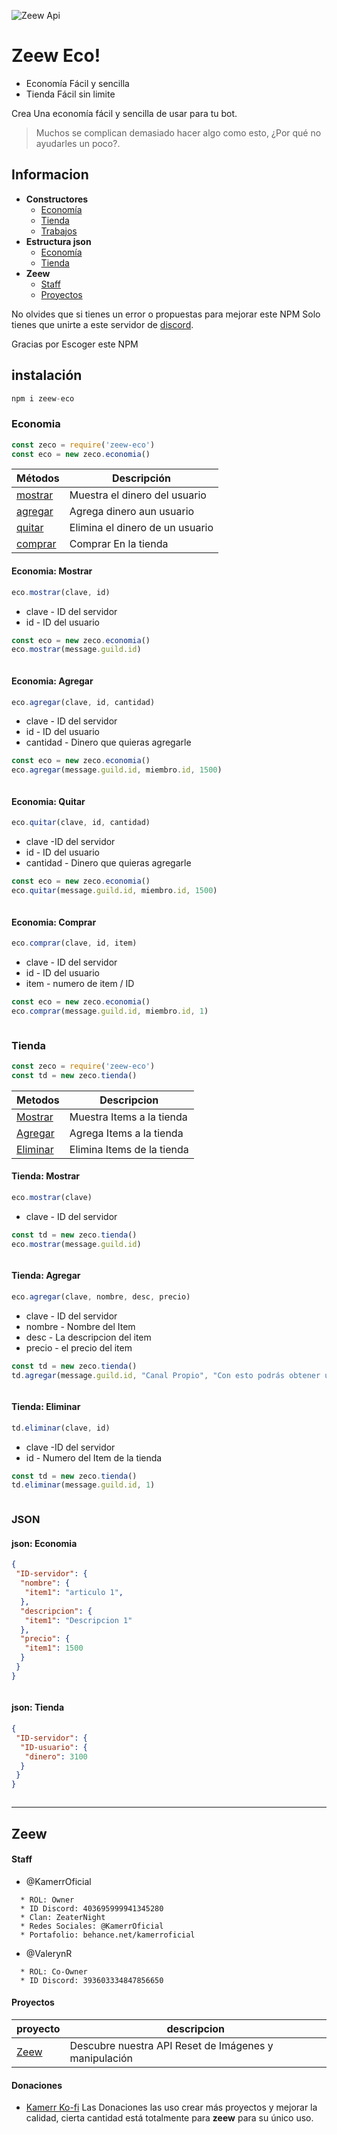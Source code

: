 ![Zeew Api](https://i.imgur.com/MP2bABn.png "Lo Mejor de Zeew y del C&P")

# Zeew Eco!

  - Economía Fácil y sencilla
  - Tienda Fácil sin limite


Crea Una economía fácil y sencilla de usar para tu bot.

> Muchos se complican demasiado hacer algo como esto,
> ¿Por qué no ayudarles un poco?.

## Informacion

* **Constructores**
  * [Economía](#economia)
  * [Tienda](#tienda)
  * [Trabajos](#trabajos)
* **Estructura json**
  * [Economía](#json-eco)
  * [Tienda](#json-td)
* **Zeew**
  * [Staff](#staff)
  * [Proyectos](#proyectos)

 
No olvides que si tienes un error o propuestas para mejorar este NPM
Solo tienes que unirte a este servidor de [discord]( https://discord.gg/HWwBD6F).

Gracias por Escoger este NPM
## instalación

```js
npm i zeew-eco
```
<a name="economia" />

### Economia

```js
const zeco = require('zeew-eco')
const eco = new zeco.economia()
```

| Métodos | Descripción |
| ------ | ------ |
| [mostrar](#Eco-mostrar) | Muestra el dinero del usuario
| [agregar](#Eco-agregar) | Agrega dinero aun usuario|
| [quitar](#Eco-quitar) | Elimina el dinero de un usuario|
| [comprar](#Eco-comprar) | Comprar En la tienda|

<a name="Eco-mostrar" />

#### Economia: Mostrar

```js
eco.mostrar(clave, id)
```
* clave - ID del servidor
* id - ID del usuario
```js
const eco = new zeco.economia()
eco.mostrar(message.guild.id)
```
```js
```
<a name="Eco-agregar" />

#### Economia: Agregar

```js
eco.agregar(clave, id, cantidad)
```
* clave - ID del servidor
* id - ID del usuario
* cantidad - Dinero que quieras agregarle

```js
const eco = new zeco.economia()
eco.agregar(message.guild.id, miembro.id, 1500)
```
```js
```
<a name="Eco-quitar" />

#### Economia: Quitar

```js
eco.quitar(clave, id, cantidad)
```
* clave -ID del servidor
* id - ID del usuario
* cantidad - Dinero que quieras agregarle
```js
const eco = new zeco.economia()
eco.quitar(message.guild.id, miembro.id, 1500)
```

```js
```

<a name="Eco-comprar" />

#### Economia: Comprar

```js
eco.comprar(clave, id, item)
```
* clave - ID del servidor
* id - ID del usuario
* item - numero de item / ID
```js
const eco = new zeco.economia()
eco.comprar(message.guild.id, miembro.id, 1)
```
```js
```
<a name="tienda" />

### Tienda

```js
const zeco = require('zeew-eco')
const td = new zeco.tienda()
```

| Metodos | Descripcion |
| ------ | ------ |
| [Mostrar](#TD-mostrar) | Muestra Items a la tienda|
| [Agregar](#TD-agregar) | Agrega Items a la tienda|
| [Eliminar](#TD-quitar) | Elimina Items de la tienda|

<a name="TD-mostrar" />

#### Tienda: Mostrar

```js
eco.mostrar(clave)
```
* clave - ID del servidor
```js
const td = new zeco.tienda()
eco.mostrar(message.guild.id)
```
```js
```
<a name="TD-agregar" />

#### Tienda: Agregar

```js
eco.agregar(clave, nombre, desc, precio)
```
* clave - ID del servidor
* nombre - Nombre del Item
* desc - La descripcion del item
* precio - el precio del item
```js
const td = new zeco.tienda()
td.agregar(message.guild.id, "Canal Propio", "Con esto podrás obtener un canal privado para ti", 20000)
```
```js
```
<a name="TD-quitar" />

#### Tienda: Eliminar

```js
td.eliminar(clave, id)
```
* clave -ID del servidor
* id - Numero del Item de la tienda
```js
const td = new zeco.tienda()
td.eliminar(message.guild.id, 1)
```
```js
```
### JSON

<a name="json-eco" />

#### json: Economia

```json
{
 "ID-servidor": {
  "nombre": {
   "item1": "articulo 1",
  },
  "descripcion": {
   "item1": "Descripcion 1"
  },
  "precio": {
   "item1": 1500
  }
 }
}
```
```
```
<a name="json-td" />

#### json: Tienda

```json
{
 "ID-servidor": {
  "ID-usuario": {
   "dinero": 3100
  }
 }
}
```
```
```
---
## Zeew

<a name="staff" />

#### Staff
 * @KamerrOficial
  ```
    * ROL: Owner
    * ID Discord: 403695999941345280
    * Clan: ZeaterNight
    * Redes Sociales: @KamerrOficial
    * Portafolio: behance.net/kamerroficial
  ```
 * @ValerynR  
```
  * ROL: Co-Owner
  * ID Discord: 393603334847856650
```
<a name="proyectos" />

#### Proyectos

| proyecto | descripcion |
| --- | --- |
| [Zeew](https://www.npmjs.com/package/zeew) | Descubre nuestra API Reset de Imágenes y manipulación
#### Donaciones
* [Kamerr Ko-fi](https://ko-fi.com/kamerroficial)
Las Donaciones las uso crear más proyectos y mejorar la calidad,
cierta cantidad está totalmente para **zeew** para su único uso.
